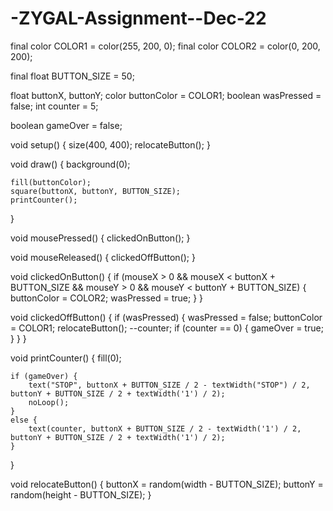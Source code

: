 # -ZYGAL-Assignment--Dec-22

final color COLOR1 = color(255, 200, 0);
final color COLOR2 = color(0, 200, 200);

final float BUTTON_SIZE = 50;

float buttonX, buttonY;
color buttonColor = COLOR1;
boolean wasPressed = false;
int counter = 5;

boolean gameOver = false;

void setup() {
    size(400, 400);
    relocateButton();
}

void draw() {
    background(0);
    
    fill(buttonColor);
    square(buttonX, buttonY, BUTTON_SIZE);
    printCounter();
}

void mousePressed() {
    clickedOnButton();
}

void mouseReleased() {
    clickedOffButton();
}

void clickedOnButton() {
    if (mouseX > 0 && mouseX < buttonX + BUTTON_SIZE && 
        mouseY > 0 && mouseY < buttonY + BUTTON_SIZE) {
        buttonColor = COLOR2;
        wasPressed = true;
    }
}

void clickedOffButton() {
    if (wasPressed) {
        wasPressed = false;
        buttonColor = COLOR1;
        relocateButton();
        --counter;
        if (counter == 0) {
            gameOver = true;       
        }
    }
}

void printCounter() {
    fill(0);
    
    if (gameOver) {
        text("STOP", buttonX + BUTTON_SIZE / 2 - textWidth("STOP") / 2, buttonY + BUTTON_SIZE / 2 + textWidth('1') / 2);
        noLoop();
    }
    else {
        text(counter, buttonX + BUTTON_SIZE / 2 - textWidth('1') / 2, buttonY + BUTTON_SIZE / 2 + textWidth('1') / 2);
    }
}

void relocateButton() {
    buttonX = random(width - BUTTON_SIZE);
    buttonY = random(height - BUTTON_SIZE);
}
